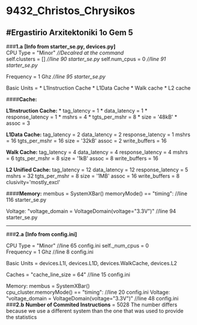 # 9432_Christos_Chrysikos
#Ergastirio Arxitektoniki 1o Gem 5
--------------------------------------------------------------------------------------------------
###**1.a**
**[Info from starter_se.py, devices.py]**  
CPU Type = "Minor"  _//Decalred at the command_  
self.clusters = []   _//line 90 starter_se.py_ 
self.num_cpus = 0    _//line 91 starter_se.py_  

Frequency = 1 Ghz  _//line 95 starter_se.py_    

Basic Units = 
	* L1Instruction Cache
	* L1Data Cache
	* Walk cache
	* L2 cache


####**Cache:**

**L1Instruction Cache:**
    * tag_latency = 1
    * data_latency = 1
    * response_latency = 1
    * mshrs = 4
    * tgts_per_mshr = 8
    * size = '48kB'
    * assoc = 3
    
**L1Data Cache:**
    tag_latency = 2
    data_latency = 2
    response_latency = 1
    mshrs = 16
    tgts_per_mshr = 16
    size = '32kB'
    assoc = 2
    write_buffers = 16
    
**Walk Cache:**
    tag_latency = 4
    data_latency = 4
    response_latency = 4
    mshrs = 6
    tgts_per_mshr = 8
    size = '1kB'
    assoc = 8
    write_buffers = 16
    
**L2 Unified Cache:**
    tag_latency = 12
    data_latency = 12
    response_latency = 5
    mshrs = 32
    tgts_per_mshr = 8
    size = '1MB'
    assoc = 16
    write_buffers = 8
    clusivity='mostly_excl'
    
####**Memory:**
membus = SystemXBar() 
memoryMode() == "timing":       	                                          //line 116 starter_se.py

Voltage: "voltage_domain = VoltageDomain(voltage="3.3V")" 	              	//line 94 starter_se.py



---------------------------------------------------------------------------------------------

###**2.a**
**[Info from config.ini]**

CPU Type = "Minor" 						                                             	//line 65 config.ini
self._num_cpus = 0 							
Frequency = 1 Ghz 						                                             	//line 8 config.ini

Basic Units = devices.L1I, devices.L1D, devices.WalkCache,
               devices.L2


Caches = "cache_line_size = 64" 					                                    //line 15 config.ini


Memory: membus = SystemXBar()   
	cpu_cluster.memoryMode() == "timing": 			                                //line 20 config.ini
Voltage: "voltage_domain = VoltageDomain(voltage="3.3V")" 		                //line 48 config.ini
###**2.b**
**Number of Commited Instructions** = 5028
The number differs because we use a different system than the one that was used to provide the statistics
